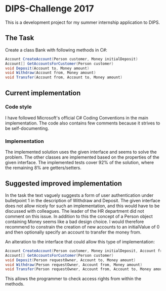 # DIPS-Challenge 2017

This is a development project for my summer internship application to DIPS.

## The Task
Create a class Bank with following methods in C#:
```C#
Account CreateAccount(Person customer, Money initialDeposit)
Account[] GetAccountsForCustomer(Person customer)
void Deposit(Account to, Money amount)
void Withdraw(Account from, Money amount)
void Transfer(Account from, Account to, Money amount)
```

## Current implementation
### Code style
I have followed Microsoft's official C# Coding Conventions in the main implementation.
The code also contains few comments because it strives to be self-documenting.

### Implementation
The implemented solution uses the given interface and seems to solve the problem. 
The other classes are implemented based on the properties of the given interface.
The implemented tests cover 92% of the solution, where the remaining 8% are getters/setters. 


## Suggested improved implementation
In the task the text vaguely suggests a form of user authentication under bulletpoint 1 in the description of Withdraw and Deposit.
The given interface does not allow nicely for such an implementation, and this would have to be discussed with colleagues. 
The leader of the HR department did not comment on this issue. 
In addition to this the concept of a Person object containing Money seems like a bad design choice. 
I would therefore recommend to constrain the creation of new accounts to an initialValue of 0 and then optionally 
specify an account to transfer the money from.

An alteration to the interface that could allow this type of implementation:

```C#
Account CreateAccount(Person customer, Money initialDeposit, Account from)
Account[] GetAccountsForCustomer(Person customer)
void Deposit(Person requestOwner, Account to, Money amount)
void Withdraw(Person requestOwner, Account from, Money amount)
void Transfer(Person requestOwner, Account from, Account to, Money amount)
```

This allows the programmer to check access rights from within the methods.

